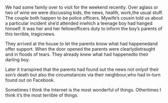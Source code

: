 

We had some family over to visit for the weekend recently. Over aglass or two of wine we were discussing kids,
the news, health, work,the usual stuff. The couple both happen to be police officers. Mywife’s cousin
told us about a particular incident she’d attended inwhich a teenage boy had hanged himself. It was her
and her fellowofficers duty to inform the boy’s parents of this terrible, tragicnews.

They arrived at the house to let the parents know what had happenedand offer support. When the door opened the
parents were clearlydistraught and in floods of tears. They already knew what had happenedto their darling
boy.

Later it transpired that the parents had found out the news not onlyof their son’s death but also the
circumstances via their neighbour,who had in-turn found out on Facebook.

Sometimes I think the Internet is the most wonderful of things. Othertimes I think it’s the most
terrible of things.